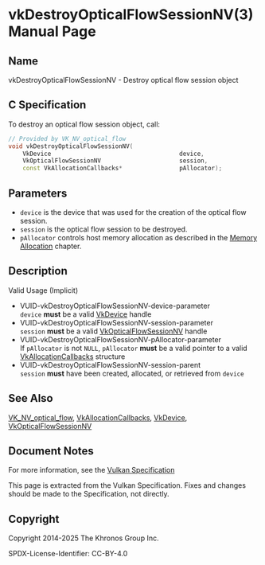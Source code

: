 # vkDestroyOpticalFlowSessionNV(3) Manual Page

## Name

vkDestroyOpticalFlowSessionNV - Destroy optical flow session object



## [](#_c_specification)C Specification

To destroy an optical flow session object, call:

```c++
// Provided by VK_NV_optical_flow
void vkDestroyOpticalFlowSessionNV(
    VkDevice                                    device,
    VkOpticalFlowSessionNV                      session,
    const VkAllocationCallbacks*                pAllocator);
```

## [](#_parameters)Parameters

- `device` is the device that was used for the creation of the optical flow session.
- `session` is the optical flow session to be destroyed.
- `pAllocator` controls host memory allocation as described in the [Memory Allocation](https://registry.khronos.org/vulkan/specs/latest/html/vkspec.html#memory-allocation) chapter.

## [](#_description)Description

Valid Usage (Implicit)

- [](#VUID-vkDestroyOpticalFlowSessionNV-device-parameter)VUID-vkDestroyOpticalFlowSessionNV-device-parameter  
  `device` **must** be a valid [VkDevice](https://registry.khronos.org/vulkan/specs/latest/man/html/VkDevice.html) handle
- [](#VUID-vkDestroyOpticalFlowSessionNV-session-parameter)VUID-vkDestroyOpticalFlowSessionNV-session-parameter  
  `session` **must** be a valid [VkOpticalFlowSessionNV](https://registry.khronos.org/vulkan/specs/latest/man/html/VkOpticalFlowSessionNV.html) handle
- [](#VUID-vkDestroyOpticalFlowSessionNV-pAllocator-parameter)VUID-vkDestroyOpticalFlowSessionNV-pAllocator-parameter  
  If `pAllocator` is not `NULL`, `pAllocator` **must** be a valid pointer to a valid [VkAllocationCallbacks](https://registry.khronos.org/vulkan/specs/latest/man/html/VkAllocationCallbacks.html) structure
- [](#VUID-vkDestroyOpticalFlowSessionNV-session-parent)VUID-vkDestroyOpticalFlowSessionNV-session-parent  
  `session` **must** have been created, allocated, or retrieved from `device`

## [](#_see_also)See Also

[VK\_NV\_optical\_flow](https://registry.khronos.org/vulkan/specs/latest/man/html/VK_NV_optical_flow.html), [VkAllocationCallbacks](https://registry.khronos.org/vulkan/specs/latest/man/html/VkAllocationCallbacks.html), [VkDevice](https://registry.khronos.org/vulkan/specs/latest/man/html/VkDevice.html), [VkOpticalFlowSessionNV](https://registry.khronos.org/vulkan/specs/latest/man/html/VkOpticalFlowSessionNV.html)

## [](#_document_notes)Document Notes

For more information, see the [Vulkan Specification](https://registry.khronos.org/vulkan/specs/latest/html/vkspec.html#vkDestroyOpticalFlowSessionNV)

This page is extracted from the Vulkan Specification. Fixes and changes should be made to the Specification, not directly.

## [](#_copyright)Copyright

Copyright 2014-2025 The Khronos Group Inc.

SPDX-License-Identifier: CC-BY-4.0